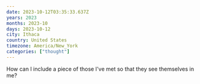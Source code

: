 ```yaml
---
date: 2023-10-12T03:35:33.637Z
years: 2023
months: 2023-10
days: 2023-10-12
city: Ithaca
country: United States
timezone: America/New_York
categories: ["thought"]
---
```

How can I include a piece of those I've met so that they see themselves in me?

